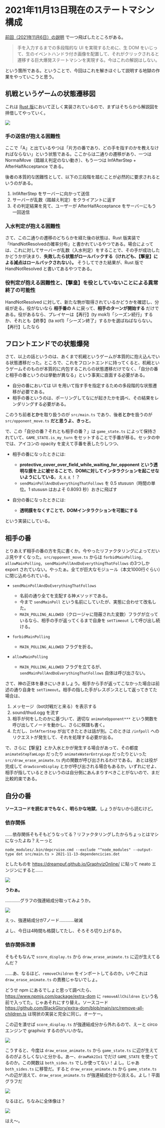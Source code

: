 # 2021年11月13日現在のステートマシン構成

[前回（2021年11月6日）の説明](https://github.com/jurliyuuri/cerke_online_alpha/blob/master/2021-11-06-current-situation.md) で一つ飛ばしたところがある。

> 手を入力するまでの多段階的な UI を実現するために、生 DOM をいじって、生のイベントハンドラ付き画像を配置して、それがクリックされると遷移する巨大爆発ステートマシンを実現する。今はこれの解説はしない。

という箇所である。ということで、今回はこれを解きほぐして説明する地獄の作業をやっていこうと思う。

## 机戦というゲームの状態遷移図
これは [Rust 版](https://docs.rs/cetkaik_full_state_transition/0.2.11/cetkaik_full_state_transition/index.html)において正しく実装されているので、まずはそちらから解説図を拝借してやっていく。

![](https://cdn.discordapp.com/attachments/718706286757150790/908928056419303424/unknown.png)

### 手の送信が抱える困難性

ここで「A」と出ているやつは「片方の番であり、どの手を指すのかを教えなければならない」という状態である。ここからは二通りの遷移があり、一つはNormalMove（踏越え判定のない動き）、もう一つは InfAfterStep + AfterHalfAcceptance である。

後者の本質的な困難性として、以下の三段階を踏むことが必然的に要求されるというのがある。

1. InfAfterStep をサーバーに向かって送信
2. サーバーが乱数（踏越え判定）をクライアントに返す
3. その判定結果を見て、ユーザーが AfterHalfAcceptance をサーバーにもう一回送信

### 入水判定が抱える困難性

さて、この二通りの遷移のどちらかを経た後の状態は、Rust 版実装で「HandNotResolvedの確率分布」と書かれているやつである。場合によっては、これに対してサーバーが乱数（入水判定）をすることで、その手が成功したかどうかが決まり、**失敗したら状態がロールバックする（けれども、【撃皇】による減点はロールバックされない）。** そうしてできた結果が、Rust 版で HandNotResolved と書いてあるやつである。

### 役判定が抱える困難性と、【撃皇】を役としていないことによる異常終了の可能性

HandNotResolved に対して、新たな駒が取得されているかどうかを確認し、分岐が走る。役がないなら **相手番の** A に戻って、**相手のターンが開始する** だけである。役があるなら、プレイヤーは【再行】(ty mok1)「シーズン続行」するか、それとも【終季】(ta xot1)「シーズン終了」するかを選ばねばならない。【再行】したなら

## フロントエンドでの状態爆発
さて、以上の話というのは、あくまで机戦というゲームが本質的に抱え込んでいる状態遷移だった。ところで、これをフロントエンドに持ってくると、机戦というゲームそのものが本質的に内包するこれらの状態遷移だけでなく、「自分の番と相手の番というのは挙動が異なる」という事実に直面する必要がある。

* 自分の番においては UI を用いて指す手を指定するための多段階的な状態遷移が必要である。
* 相手の番というのは、ポーリングしてなにが起きたかを調べ、その結果をレンダリングする必要がある。

このうち前者**とか**を取り扱うのが `src/main.ts` であり、後者**とか**を扱うのが `src/opponent_move.ts` **だと思うよ、きっと**。

で、この「自分の番？それとも相手の番？」は `game_state.ts` によって保持されていて、`GAME_STATE.is_my_turn` をセットすることで手番が移る。セッタの中では、アイコンの opacity を変えて手番を表したりしつつ、

* 相手の番になったときには:
    * **protective_cover_over_field_while_waiting_for_opponent という透明な膜を上に被せることで、DOMに対してインタラクションを起こせないようにしている**。えぇぇ！？
    * `sendMainPollAndDoEverythingThatFollows` を 0.5 stususn（時間の単位。1 stususn はおよそ 0.8093 秒）おきに飛ばす

* 自分の番になったときには:
    * **透明膜をなくすことで、DOMインタラクションを可能にする**

という実装にしている。

## 相手の番

とりあえず相手の番の方を先に書くか。今やったリファクタリングによってだいぶ見やすくなった。`src/opponent_move.ts` からは `forbidMainPolling,  allowMainPolling, sendMainPollAndDoEverythingThatFollows` の3つしか export されていない。やったぁ。全てが巨大なモジュール（本文1000行ぐらい）に閉じ込められている。

* `sendMainPollAndDoEverythingThatFollows` 
    * 名前の通り全てを支配する神メソッドである。
    * 今まで `sendMainPoll` という名前にしていたが、実態に合わせて改名した。
    * `MAIN_POLLING_ALLOWED`（クロージャに隠蔽された変数）フラグが立っているなら、相手の手が返ってくるまで自身を `setTimeout` して呼び出し続ける。

* `forbidMainPolling`
    *  `MAIN_POLLING_ALLOWED` フラグを折る。

* `allowMainPolling`
    *  `MAIN_POLLING_ALLOWED` フラグを立てるが、`sendMainPollAndDoEverythingThatFollows` 自体は呼び出さない。

さて、神の正体を暴きにいきましょう。相手から手が返ってこなかった場合は前述の通り自身を `setTimeout`。相手の指した手がレスポンスとして返ってきてた場合は、

1. メッセージ（bot対戦だと来る）を表示する
2. sound/thud.ogg を流す
3. 相手が何をしたのかに基づいて、適切な `animateOpponent***` という関数を呼び出してノードを動かし、さらに棋譜も書く。
4. ただし、`InfAfterStep` が出てきたときは話が別。このときは `/infpoll` へのリクエストが発生して、それを処理する必要が出る。

で、さらに【撃皇】とか入水とかが発生する場合があって、その都度 `animateStepTamLogo` だったり `animateWaterEntryLogo` だったりといった `src/draw_erase_animate.ts` 内の関数が呼び出されるわけである。 あとは役が完成して `drawScoreDisplay` とかが呼び出される場合もあるか。いずれにせよ、相手が指しているときというのは自分側にあんまりすべきことがないので、まだ比較的楽である。

## 自分の番

**ソースコードを読むまでもなく、明らかな地獄**。しょうがないから読むけど。

### 依存関係

……依存関係そもそもどうなってる？リファクタリングしたからちょっとはマシになったよね？えーっと

```
node_modules/.bin/depcruise.cmd --exclude "^node_modules" --output-type dot src/main.ts > 2021-11-13-dependencicies.dot
```

としたものを https://dreampuf.github.io/GraphvizOnline/ に貼って neato エンジンにすると……

![](https://raw.githubusercontent.com/jurliyuuri/cerke_online_alpha/master/ephemera/2021-11-13-dependencies.png)

**うわぁ。**

…………グラフの強連結成分取ってみようか。

![](https://raw.githubusercontent.com/jurliyuuri/cerke_online_alpha/master/ephemera/2021-11-13-strongly-connected-component.png)

えっ、強連結成分が7ノード…………破滅

よし、今日は4時間も格闘してたし、そろそろ切り上げるか。


### 依存関係改善

そもそもなんで `score_display.ts` から `draw_erase_animate.ts` に辺が生えてるんだ？

……あ、なるほど、`removeChildren` をインポートしてるのか。いやこれは `draw_erase_animate.ts` の責務じゃないでしょ。

どうせ npm にあるでしょと思って調べたら、https://www.npmjs.com/package/extra-dom に `removeAllChildren` という名前で入ってた。じゃあそれにすり替え。ソースコード https://github.com/BlackGlory/extra-dom/blob/main/src/remove-all-children.ts は現状の実装と完全に同じ。オーケー。

この辺を潰せば `score_display.ts` が強連結成分から外れるので、えーと circo エンジンで graphviz するのがいいかな。

![](https://raw.githubusercontent.com/jurliyuuri/cerke_online_alpha/master/ephemera/2021-11-13-2-strongly-connected-component.png)

こうすると、今度は `draw_erase_animate.ts` から `game_state.ts` に辺が生えてるのがよろしくないと分かる。あー、`drawMak2Io1` でだけ `GAME_STATE` を使ってるのか。この関数は `both_sides.ts` でしか使ってない！よし。じゃあ `both_sides.ts` に移管だ。すると `draw_erase_animate.ts` から `game_state.ts` への辺が消えて、`draw_erase_animate.ts` が強連結成分から消える。よし！平面グラフだ

![](https://raw.githubusercontent.com/jurliyuuri/cerke_online_alpha/master/ephemera/2021-11-13-3-strongly-connected-component.png)

なるほど。ちなみに全体像は？

![](https://raw.githubusercontent.com/jurliyuuri/cerke_online_alpha/master/ephemera/2021-11-13-3-full-dep.png)

はえ～。
